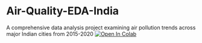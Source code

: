 # Air-Quality-EDA-India
A comprehensive data analysis project examining air pollution trends across major Indian cities from 2015-2020
[![Open In Colab](https://colab.research.google.com/assets/colab-badge.svg)](https://colab.research.google.com/github/chione-tes/Air-Quality-EDA-India/blob/main/Air-Quality-EDA-India.ipynb)
